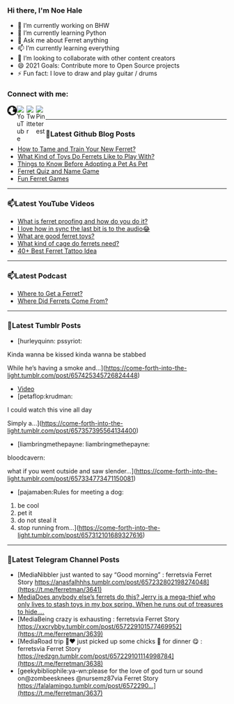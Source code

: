 ### Hi there, I'm Noe Hale

- 🔭 I’m currently working on BHW
- 🌱 I’m currently learning Python
- 💬 Ask me about Ferret anything
- 📫 I’m currently learning everything
- 🔭 I’m looking to collaborate with other content creators
- 😄 2021 Goals: Contribute more to Open Source projects
- ⚡ Fun fact: I love to draw and play guitar / drums

### Connect with me:

[<img align="left" alt="ferretvoice.com" width="22px" src="https://raw.githubusercontent.com/iconic/open-iconic/master/svg/globe.svg" />](https://ferretvoice.com)
[<img align="left" alt="YouTube" width="22px" src="https://cdn.jsdelivr.net/npm/simple-icons@v3/icons/youtube.svg" />](https://www.youtube.com/channel/UCk665XTfaMLVwFVWUmgnDiw)
[<img align="left" alt="Twitter" width="22px" src="https://cdn.jsdelivr.net/npm/simple-icons@v3/icons/twitter.svg" />](https://twitter.com/voiceferret)
[<img align="left" alt="Pinterest" width="22px" src="https://cdn.jsdelivr.net/npm/simple-icons@v3/icons/pinterest.svg" />](https://www.pinterest.com/voiceferret/)

<br />

---
### 🔭Latest Github Blog Posts
<!-- GITHUB:START -->
- [How to Tame and Train Your New Ferret?](http://noehale.github.io/how-to-tame-and-train-your-new-ferret/)
- [What Kind of Toys Do Ferrets Like to Play With?](http://noehale.github.io/what-kind-of-toys-do-ferrets-like-to-play-with/)
- [Things to Know Before Adopting a Pet As Pet](http://noehale.github.io/things-to-know-before-adopting-a-pet-as-pet/)
- [Ferret Quiz and Name Game](http://noehale.github.io/ferret-quiz/)
- [Fun Ferret Games](http://noehale.github.io/fun-ferret-games/)
<!-- GITHUB:END -->
---
### 📫Latest YouTube Videos

<!-- YOUTUBE:START -->
- [What is ferret proofing and how do you do it?](https://www.youtube.com/watch?v=81Syh_DJBQQ)
- [I love how in sync the last bit is to the audio😂](https://www.youtube.com/watch?v=WHBeGHwSlGY)
- [What are good ferret toys?](https://www.youtube.com/watch?v=tPxRilBzc0s)
- [What kind of cage do ferrets need?](https://www.youtube.com/watch?v=xzz6hC3sR5A)
- [40+ Best Ferret Tattoo Idea](https://www.youtube.com/watch?v=KIKqduR6Xcs)
<!-- YOUTUBE:END -->

---
### 📫Latest Podcast

<!-- PODCAST:START -->
- [Where to Get a Ferret?](https://anchor.fm/ferretvoice/episodes/Where-to-Get-a-Ferret-erurfu)
- [Where Did Ferrets Come From?](https://anchor.fm/ferretvoice/episodes/Where-Did-Ferrets-Come-From-eruq8g)
<!-- PODCAST:END -->
---
### 📝Latest Tumblr Posts

<!-- TUMBLR:START -->
- [hurleyquinn:
pssyriot:

Kinda wanna be kissed kinda wanna be stabbed

While he’s having a smoke and...](https://come-forth-into-the-light.tumblr.com/post/657425345726824448)
- [Video](https://come-forth-into-the-light.tumblr.com/post/657402691746742272)
- [petaflop:krudman:

I could watch this vine all day


Simply a...](https://come-forth-into-the-light.tumblr.com/post/657357395564134400)
- [liambringmethepayne:
liambringmethepayne:

bloodcavern:

what if you went outside and saw slender...](https://come-forth-into-the-light.tumblr.com/post/657334773471150081)
- [pajamaben:Rules for meeting a dog:
1) be cool 
2) pet it 
3) do not steal it 
4) stop running from...](https://come-forth-into-the-light.tumblr.com/post/657312101689327616)
<!-- TUMBLR:END -->
---
### 📝Latest Telegram Channel Posts

<!-- TELEGRAM:START -->
- [MediaNibbler just wanted to say “Good morning” : ferretsvia Ferret Story https://anasfalhhhs.tumblr.com/post/657232802198274048](https://t.me/ferretman/3641)
- [MediaDoes anybody else’s ferrets do this? Jerry is a mega-thief who only lives to stash toys in my box spring. When he runs out of treasures to hide,...](https://t.me/ferretman/3640)
- [MediaBeing crazy is exhausting : ferretsvia Ferret Story https://xxcrybby.tumblr.com/post/657229101577469952](https://t.me/ferretman/3639)
- [MediaRoad trip 💙❤️ just picked up some chicks 🐣 for dinner 😋 : ferretsvia Ferret Story https://redzgn.tumblr.com/post/657229101114998784](https://t.me/ferretman/3638)
- [geekybibliophile:ya-wn:please for the love of god turn ur sound on@zombeesknees @nursemz87via Ferret Story https://falalamingo.tumblr.com/post/6572290...](https://t.me/ferretman/3637)
<!-- TELEGRAM:END -->
